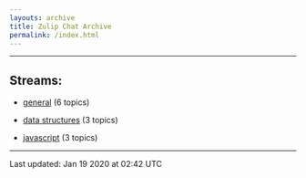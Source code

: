 ```yaml
---
layouts: archive
title: Zulip Chat Archive
permalink: /index.html
---
```


---

## Streams:

* [general](stream/213222-general/index.html) (6 topics)

* [data structures](stream/217915-data-structures/index.html) (3 topics)

* [javascript](stream/217809-javascript/index.html) (3 topics)

<hr><p>Last updated: Jan 19 2020 at 02:42 UTC</p>